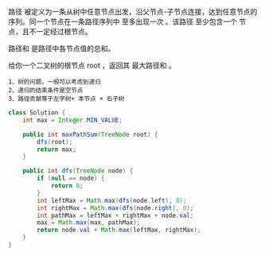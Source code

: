 路径 被定义为一条从树中任意节点出发，沿父节点-子节点连接，达到任意节点的序列。同一个节点在一条路径序列中 至多出现一次 。该路径 至少包含一个 节点，且不一定经过根节点。

路径和 是路径中各节点值的总和。

给你一个二叉树的根节点 root ，返回其 最大路径和 。

```
1、树的问题，一般可以考虑到递归
2、递归的结束条件是空节点
3、路径贡献等于左字树+ 本节点 + 右子树
```



```java
class Solution {
    int max = Integer.MIN_VALUE;

    public int maxPathSum(TreeNode root) {
        dfs(root);
        return max;
    }

    public int dfs(TreeNode node) {
        if (null == node) {
            return 0;
        }
        int leftMax = Math.max(dfs(node.left), 0);
        int rightMax = Math.max(dfs(node.right), 0);
        int pathMax = leftMax + rightMax + node.val;
        max = Math.max(max, pathMax);
        return node.val + Math.max(leftMax, rightMax);
    }
}
```

